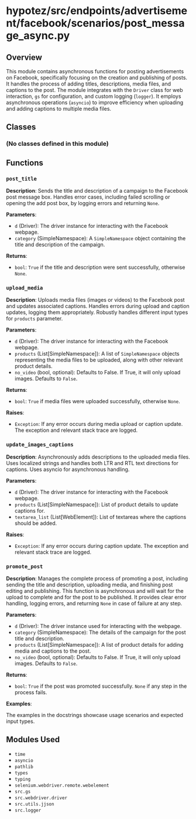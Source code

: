 # hypotez/src/endpoints/advertisement/facebook/scenarios/post_message_async.py

## Overview

This module contains asynchronous functions for posting advertisements on Facebook, specifically focusing on the creation and publishing of posts. It handles the process of adding titles, descriptions, media files, and captions to the post. The module integrates with the `Driver` class for web interaction, `gs` for configuration, and custom logging (`logger`).  It employs asynchronous operations (`asyncio`) to improve efficiency when uploading and adding captions to multiple media files.

## Classes

### (No classes defined in this module)


## Functions

### `post_title`

**Description**: Sends the title and description of a campaign to the Facebook post message box. Handles error cases, including failed scrolling or opening the add post box, by logging errors and returning `None`.

**Parameters**:

- `d` (Driver): The driver instance for interacting with the Facebook webpage.
- `category` (SimpleNamespace): A `SimpleNamespace` object containing the title and description of the campaign.

**Returns**:

- `bool`: `True` if the title and description were sent successfully, otherwise `None`.


### `upload_media`

**Description**: Uploads media files (images or videos) to the Facebook post and updates associated captions.  Handles errors during upload and caption updates, logging them appropriately.  Robustly handles different input types for `products` parameter.

**Parameters**:

- `d` (Driver): The driver instance for interacting with the Facebook webpage.
- `products` (List[SimpleNamespace]): A list of `SimpleNamespace` objects representing the media files to be uploaded, along with other relevant product details.
- `no_video` (bool, optional): Defaults to False. If True, it will only upload images. Defaults to `False`.

**Returns**:

- `bool`: `True` if media files were uploaded successfully, otherwise `None`.

**Raises**:

- `Exception`: If any error occurs during media upload or caption update.  The exception and relevant stack trace are logged.



### `update_images_captions`

**Description**: Asynchronously adds descriptions to the uploaded media files.  Uses localized strings and handles both LTR and RTL text directions for captions. Uses asyncio for asynchronous handling.

**Parameters**:

- `d` (Driver): The driver instance for interacting with the Facebook webpage.
- `products` (List[SimpleNamespace]): List of product details to update captions for.
- `textarea_list` (List[WebElement]): List of textareas where the captions should be added.


**Raises**:

- `Exception`: If any error occurs during caption update.  The exception and relevant stack trace are logged.



### `promote_post`

**Description**: Manages the complete process of promoting a post, including sending the title and description, uploading media, and finishing post editing and publishing. This function is asynchronous and will wait for the upload to complete and for the post to be published.  It provides clear error handling, logging errors, and returning `None` in case of failure at any step.


**Parameters**:

- `d` (Driver): The driver instance used for interacting with the webpage.
- `category` (SimpleNamespace): The details of the campaign for the post title and description.
- `products` (List[SimpleNamespace]): A list of product details for adding media and captions to the post.
- `no_video` (bool, optional): Defaults to False. If True, it will only upload images. Defaults to `False`.

**Returns**:

- `bool`: `True` if the post was promoted successfully. `None` if any step in the process fails.

**Examples**:

The examples in the docstrings showcase usage scenarios and expected input types.


## Modules Used

- `time`
- `asyncio`
- `pathlib`
- `types`
- `typing`
- `selenium.webdriver.remote.webelement`
- `src.gs`
- `src.webdriver.driver`
- `src.utils.jjson`
- `src.logger`